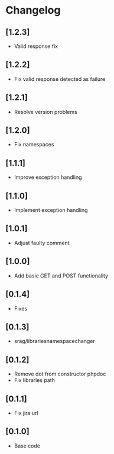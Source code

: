 # Changelog

## [1.2.3]
- Valid response fix

## [1.2.2]
- Fix valid response detected as failure

## [1.2.1]
- Resolve version problems

## [1.2.0]
- Fix namespaces

## [1.1.1]
- Improve exception handling

## [1.1.0]
- Implement exception handling

## [1.0.1]
- Adjust faulty comment

## [1.0.0]
- Add basic GET and POST functionality

## [0.1.4]
- Fixes

## [0.1.3]
- srag/librariesnamespacechanger

## [0.1.2]
- Remove dot from constructor phpdoc
- Fix libraries path

## [0.1.1]
- Fix jira url

## [0.1.0]
- Base code
